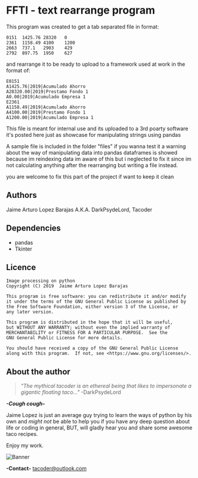 # FFTI - text rearrange program 
  This program was created to get a tab separated file in format:
  
  ```
  0151	1425.76	28320	0
  2361	1158.49	4100	1200
  2663	737.1	2903	429
  2792	897.75	1950	627
  ```
  
  and rearrange it to be ready to upload to a framework used at work in the format of:
  
  ```
  E0151
  A1425.76|2019|Acumulado Ahorro
  A28320.00|2019|Prestamo Fondo 1
  A0.00|2019|Acumulado Empresa 1
  E2361
  A1158.49|2019|Acumulado Ahorro
  A4100.00|2019|Prestamo Fondo 1
  A1200.00|2019|Acumulado Empresa 1
  ```
  This file is meant for internal use and its uploaded to a 3rd poarty software
  it's posted here just as showcase for manipulating strings using pandas
  
  A sample file is included in the folder "files" if you wanna test it
  a warning about the way of manipulating data into pandas dataframes is showed because im reindexing data
  im aware of this but i neglected to fix it since im not calculating anything after the rearranging but writing
  a file instead.
  
  you are welcome to fix this part of the project if want to keep it clean
  
## Authors
  Jaime Arturo Lopez Barajas A.K.A. DarkPsydeLord, Tacoder

## Dependencies
  * pandas
  * Tkinter

## Licence
    Image processing on python
    Copyright (C) 2019  Jaime Arturo Lopez Barajas

    This program is free software: you can redistribute it and/or modify
    it under the terms of the GNU General Public License as published by
    the Free Software Foundation, either version 3 of the License, or
    any later version.

    This program is distributed in the hope that it will be useful,
    but WITHOUT ANY WARRANTY; without even the implied warranty of
    MERCHANTABILITY or FITNESS FOR A PARTICULAR PURPOSE.  See the
    GNU General Public License for more details.

    You should have received a copy of the GNU General Public License
    along with this program.  If not, see <https://www.gnu.org/licenses/>.
    
## About the author
  >_"The mythical tacoder is an ethereal being that likes to impersonate a gigantic floating taco..."_ -DarkPsydeLord
  
  _**-*Cough cough*-**_
  
  Jaime Lopez is just an average guy trying to learn the ways of python by his own and _might not_ be able
  to help you if you have any deep question about life or coding in general, BUT, will gladly hear you and share
  some awesome taco recipes.
  
  Enjoy my work.
  
  ![Banner](https://user-images.githubusercontent.com/23390253/56400747-1c4da380-621b-11e9-88df-1e01cf050e81.jpg)
  
  **-Contact-**
    tacoder@outlook.com
